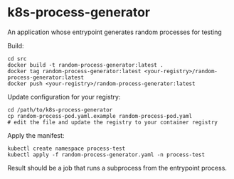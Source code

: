 # k8s-process-generator
An application whose entrypoint generates random processes for testing

Build:

```
cd src
docker build -t random-process-generator:latest .
docker tag random-process-generator:latest <your-registry>/random-process-generator:latest
docker push <your-registry>/random-process-generator:latest
```

Update configuration for your registry:

```
cd /path/to/k8s-process-generator
cp random-process-pod.yaml.example random-process-pod.yaml
# edit the file and update the registry to your container registry
```

Apply the manifest:
```
kubectl create namespace process-test
kubectl apply -f random-process-generator.yaml -n process-test
```

Result should be a job that runs a subprocess from the entrypoint process.
